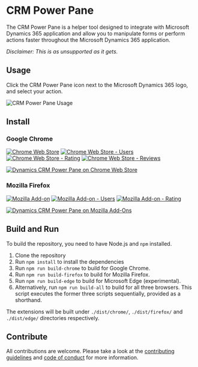 # CRM Power Pane

The CRM Power Pane is a helper tool designed to integrate with Microsoft Dynamics 365 application and allow you to manipulate forms or perform actions faster throughout the Microsoft Dynamics 365 application.

*Disclaimer: This is as unsupported as it gets.*

## Usage
Click the CRM Power Pane icon next to the Microsoft Dynamics 365 logo, and select your action.

![CRM Power Pane Usage](./docs/assets/usage.png)

## Install

### Google Chrome
[![Chrome Web Store](https://img.shields.io/chrome-web-store/v/eadknamngiibbmjdfokmppfooolhdidc.svg)](https://chrome.google.com/webstore/detail/dynamics-crm-power-pane/eadknamngiibbmjdfokmppfooolhdidc)
[![Chrome Web Store - Users](https://img.shields.io/chrome-web-store/users/eadknamngiibbmjdfokmppfooolhdidc.svg)](https://chrome.google.com/webstore/detail/dynamics-crm-power-pane/eadknamngiibbmjdfokmppfooolhdidc)
[![Chrome Web Store - Rating](https://img.shields.io/chrome-web-store/rating/eadknamngiibbmjdfokmppfooolhdidc.svg)](https://chrome.google.com/webstore/detail/dynamics-crm-power-pane/eadknamngiibbmjdfokmppfooolhdidc/reviews)
[![Chrome Web Store - Reviews](https://img.shields.io/chrome-web-store/rating-count/eadknamngiibbmjdfokmppfooolhdidc.svg)](https://chrome.google.com/webstore/detail/dynamics-crm-power-pane/eadknamngiibbmjdfokmppfooolhdidc/reviews)

[![Dynamics CRM Power Pane on Chrome Web Store](./docs/assets/chrome-web-store-badge.png)](https://chrome.google.com/webstore/detail/dynamics-crm-power-pane/eadknamngiibbmjdfokmppfooolhdidc)

### Mozilla Firefox
[![Mozilla Add-on](https://img.shields.io/amo/v/dynamics-crm-power-pane.svg)](https://addons.mozilla.org/en-US/firefox/addon/dynamics-crm-power-pane/)
[![Mozilla Add-on - Users](https://img.shields.io/amo/users/dynamics-crm-power-pane.svg)](https://addons.mozilla.org/en-US/firefox/addon/dynamics-crm-power-pane/)
[![Mozilla Add-on - Rating](https://img.shields.io/amo/rating/dynamics-crm-power-pane.svg)](https://addons.mozilla.org/en-US/firefox/addon/dynamics-crm-power-pane/reviews/)

[![Dynamics CRM Power Pane on Mozilla Add-Ons](./docs/assets/firefox-addon.png)](
https://addons.mozilla.org/en-US/firefox/addon/dynamics-crm-power-pane)

## Build and Run

To build the repository, you need to have Node.js and `npm` installed.

1. Clone the repository
2. Run `npm install` to install the dependencies
3. Run `npm run build-chrome` to build for Google Chrome.
4. Run `npm run build-firefox` to build for Mozilla Firefox.
5. Run `npm run build-edge` to build for Microsoft Edge (experimental).
6. Alternatively, run `npm run build-all` to build for all three browsers. This script executes the former three scripts sequentially, provided as a shorthand.

The extensions will be built under `./dist/chrome/`, `./dist/firefox/` and `./dist/edge/` directories respectively.

## Contribute

All contributions are welcome. Please take a look at the [contributing guidelines](./.github/CONTRIBUTING.md) and [code of conduct](./.github/CODE_OF_CONDUCT.md) for more information.
